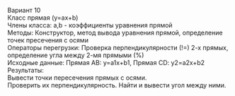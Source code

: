 ﻿Вариант 10  
Класс прямая (y=ax+b)  
Члены класса: a,b - коэффициенты уравнения прямой  
Методы: Конструктор, метод вывода уравнения прямой, определение точек пресечения с осями  
Операторы перегрузки: Проверка перпендикулярности (!=) 2-х прямых, определение угла между 2-мя прямыми (%)  
Исходные данные: Прямая АВ: y=a1x+b1, Прямая CD: y2=a2x+b2  
Результаты:  
Вывести точки пересечения прямых с осями.  
Проверить их перпендикулярность. Найти и вывести угол между ними.
